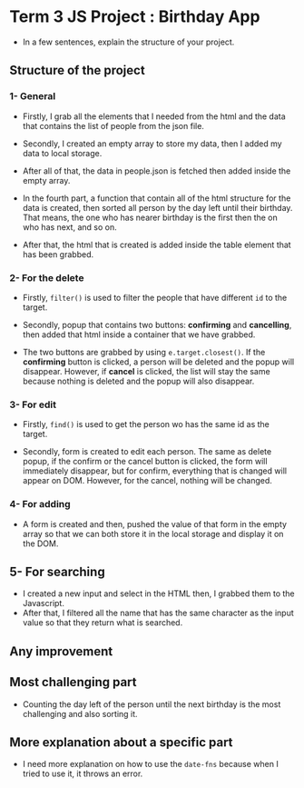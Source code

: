 # Term 3 JS Project : Birthday App

- In a few sentences, explain the structure of your project.

## Structure of the project

### 1- General

- Firstly, I grab all the elements that I needed from the html and the data  that contains the list of people from the json file.

- Secondly, I created an empty array to store my data, then I added my data to local storage.

- After all of that, the data in people.json is fetched then added inside the empty array.

- In the fourth part, a function that contain all of the html structure for the data is created, then sorted all person by the day left until their birthday. That means, the one who has nearer birthday is the first then the on who has next, and so on.

- After that, the html that is created is added inside the table element that has been grabbed.

### 2- For the delete

- Firstly, `filter()` is used to filter the people that have different `id` to the target.

- Secondly, popup that contains two buttons: **confirming** and **cancelling**, then added that html inside a container that we have grabbed.

- The two buttons are grabbed by using `e.target.closest()`. If the **confirming** button is clicked, a person will be deleted and the popup will disappear. However, if **cancel** is clicked, the list will stay the same because nothing is deleted and the popup will also disappear.

### 3- For edit

- Firstly, `find()` is used to get the person wo has the same id as the target.

- Secondly, form is created to edit each person. The same as delete popup, if the confirm or the cancel button is clicked, the form will immediately disappear, but for confirm, everything that is changed will appear on DOM. However, for the cancel, nothing will be changed.

### 4- For adding

- A form is created and then, pushed the value of that form in the empty array so that we can both store it in the local storage and display it on the DOM.

## 5- For searching

- I created a new input and select in the HTML then, I grabbed them to the Javascript.
- After that, I filtered all the name that has the same character as the input value so that they return what is searched.

## Any improvement



## Most challenging part

- Counting the day left of the person until the next birthday is the most challenging and also sorting it.

## More explanation about a specific part

- I need more explanation on how to use the `date-fns` because when I tried to use it, it throws an error.
